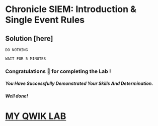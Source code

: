 # Chronicle SIEM: Introduction & Single Event Rules

## Solution [here]

```
DO NOTHING

WAIT FOR 5 MINUTES 
```


### Congratulations 🎉 for completing the Lab !

##### *You Have Successfully Demonstrated Your Skills And Determination.*

#### *Well done!*

# [MY QWIK LAB](https://www.youtube.com/@MyQwiklab)
